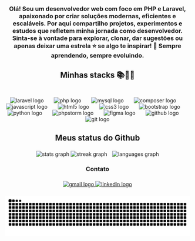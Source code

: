 ###

<h3 align="center">Olá! Sou um desenvolvedor web com foco em PHP e Laravel, apaixonado por criar soluções modernas, eficientes e escaláveis. Por aqui compartilho projetos, experimentos e estudos que refletem minha jornada como desenvolvedor. Sinta-se à vontade para explorar, clonar, dar sugestões ou apenas deixar uma estrela ⭐ se algo te inspirar! 🚀 Sempre aprendendo, sempre evoluindo.</h3>

###

<h2 align="center">Minhas stacks 📚👨‍💻</h2>

###

<br clear="both">

<div align="center">
  <img src="https://cdn.jsdelivr.net/gh/devicons/devicon/icons/laravel/laravel-original.svg" height="49" alt="laravel logo"  />
  <img width="20" />
  <img src="https://cdn.jsdelivr.net/gh/devicons/devicon/icons/php/php-original.svg" height="49" alt="php logo"  />
  <img width="20" />
  <img src="https://cdn.jsdelivr.net/gh/devicons/devicon/icons/mysql/mysql-original.svg" height="49" alt="mysql logo"  />
  <img width="20" />
  <img src="https://cdn.jsdelivr.net/gh/devicons/devicon/icons/composer/composer-original.svg" height="49" alt="composer logo"  />
  <img width="20" />
  <img src="https://cdn.jsdelivr.net/gh/devicons/devicon/icons/javascript/javascript-original.svg" height="49" alt="javascript logo"  />
  <img width="20" />
  <img src="https://cdn.jsdelivr.net/gh/devicons/devicon/icons/html5/html5-original.svg" height="49" alt="html5 logo"  />
  <img width="20" />
  <img src="https://cdn.jsdelivr.net/gh/devicons/devicon/icons/css3/css3-original.svg" height="49" alt="css3 logo"  />
  <img width="20" />
  <img src="https://cdn.jsdelivr.net/gh/devicons/devicon/icons/bootstrap/bootstrap-original.svg" height="49" alt="bootstrap logo"  />
  <img width="20" />
  <img src="https://cdn.jsdelivr.net/gh/devicons/devicon/icons/python/python-original.svg" height="49" alt="python logo"  />
  <img width="20" />
  <img src="https://cdn.jsdelivr.net/gh/devicons/devicon/icons/phpstorm/phpstorm-original.svg" height="49" alt="phpstorm logo"  />
  <img width="20" />
  <img src="https://cdn.jsdelivr.net/gh/devicons/devicon/icons/figma/figma-original.svg" height="49" alt="figma logo"  />
  <img width="20" />
  <img src="https://skillicons.dev/icons?i=github" height="49" alt="github logo"  />
  <img width="20" />
  <img src="https://cdn.jsdelivr.net/gh/devicons/devicon/icons/git/git-original.svg" height="49" alt="git logo"  />
</div>

###

<h2 align="center">Meus status do Github</h2>

###

<div align="center">
  
  <img src="https://github-readme-stats.vercel.app/api?username=Vini0019&hide_title=false&hide_rank=true&show_icons=true&include_all_commits=false&count_private=true&disable_animations=false&theme=dracula&locale=pt-br&hide_border=true" height="150" alt="stats graph" />
  <img src="https://streak-stats.demolab.com?user=Vini0019&locale=pt-br&mode=weekly&theme=dracula&hide_border=true&border_radius=5&date_format=%5BY%20%5DM%20j" height="150" alt="streak graph" style="margin-right: 10px;" />
  
  <img src="https://github-readme-stats.vercel.app/api/top-langs?username=Vini0019&locale=pt-br&hide_title=false&layout=compact&card_width=320&langs_count=5&theme=dracula&hide_border=true" height="150" alt="languages graph" />
</div>




###

<h3 align="center">Contato</h3>

###

<div align="center">
  <a href="vinicius.santosteixeira@ufrpe.br" target="_blank">
    <img src="https://img.shields.io/static/v1?message=Gmail&logo=gmail&label=&color=D14836&logoColor=white&labelColor=&style=for-the-badge" height="35" alt="gmail logo"  />
  </a>
  <a href="https://www.linkedin.com/in/vini-dev/" target="_blank">
    <img src="https://img.shields.io/static/v1?message=LinkedIn&logo=linkedin&label=&color=0077B5&logoColor=white&labelColor=&style=for-the-badge" height="35" alt="linkedin logo"  />
  </a>
</div>

###
<div align="center">

<img src="https://raw.githubusercontent.com/Vini0019/Vini0019/output/snake.svg" alt="Snake animation"/>
</div>

###
